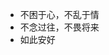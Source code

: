 - 不困于心，不乱于情
- 不念过往，不畏将来
- 如此安好


<!---
776328941/776328941 is a ✨ special ✨ repository because its `README.md` (this file) appears on your GitHub profile.
You can click the Preview link to take a look at your changes.
--->
